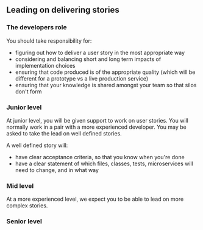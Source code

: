 ## Leading on delivering stories

### The developers role

You should take responsibility for:
- figuring out how to deliver a user story in the most appropriate way
- considering and balancing short and long term impacts of implementation choices
- ensuring that code produced is of the appropriate quality (which will be different for a prototype vs a live production service)
- ensuring that your knowledge is shared amongst your team so that silos don't form

### Junior level

At junior level, you will be given support to work on user stories. You will normally work in a pair with a more experienced developer. You may be asked to take the lead on well defined stories. 

A well defined story will:

- have clear acceptance criteria, so that you know when you're done
- have a clear statement of which files, classes, tests, microservices will need to change, and in what way

### Mid level

At a more experienced level, we expect you to be able to lead on more complex stories.

### Senior level
